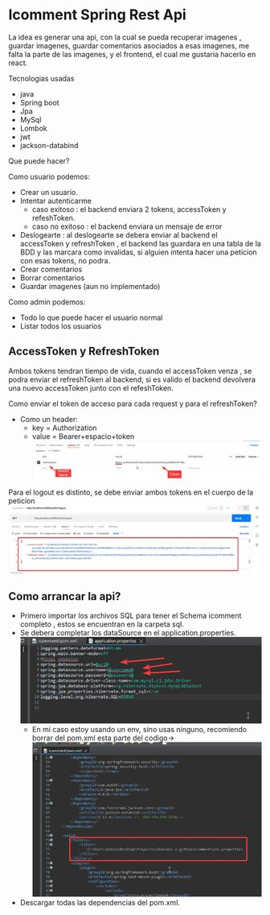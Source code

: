 #   Icomment Spring Rest Api

La idea es generar una api, con la cual se pueda recuperar imagenes , guardar imagenes, guardar comentarios asociados a esas imagenes, me falta la parte de las imagenes, y el frontend, el cual me gustaria hacerlo en react.

Tecnologias usadas
- java
- Spring boot
- Jpa
- MySql
- Lombok
- jwt
- jackson-databind

Que puede hacer?

Como usuario podemos:
 - Crear un usuario.
 - Intentar autenticarme 
    - caso exitoso : el backend enviara 2 tokens, accessToken y refeshToken.
    - caso no exitoso : el backend enviara un mensaje de error
 - Deslogearte : al deslogearte se debera enviar al backend el accessToken y refreshToken , el backend las guardara en una tabla de la BDD y las marcara como invalidas, si alguien intenta hacer una peticion con esas tokens, no podra.
 - Crear comentarios
 - Borrar comentarios
 - Guardar imagenes (aun no implementado)

Como admin podemos:
   - Todo lo que puede hacer el usuario normal
   - Listar todos los usuarios


## AccessToken y RefreshToken
Ambos tokens tendran tiempo de vida, cuando el accessToken venza , se podra enviar el refreshToken al backend, si es valido el backend devolvera una nuevo accessToken junto con el refeshToken.

Como enviar el token de acceso para cada request y para el refreshToken?

   - Como un header:
      - key = Authorization
      - value = Bearer+espacio+token
   ![applicationProperties](/readmeFiles/sendToken.png) 


Para el logout es distinto, se debe enviar ambos tokens en el cuerpo de la peticion
![applicationProperties](/readmeFiles/logout.png) 

## Como arrancar la api?

- Primero importar los archivos SQL para tener el Schema icomment completo , estos se encuentran en la carpeta sql.
- Se debera completar los dataSource en el application.properties.
   ![applicationProperties](/readmeFiles/applicationProperties.png) 
   - En mi caso estoy usando un env, sino usas ninguno, recomiendo borrar del pom.xml esta parte del codigo->
      ![applicationProperties](/readmeFiles/filterPom.png) 
- Descargar todas las dependencias del pom.xml.
